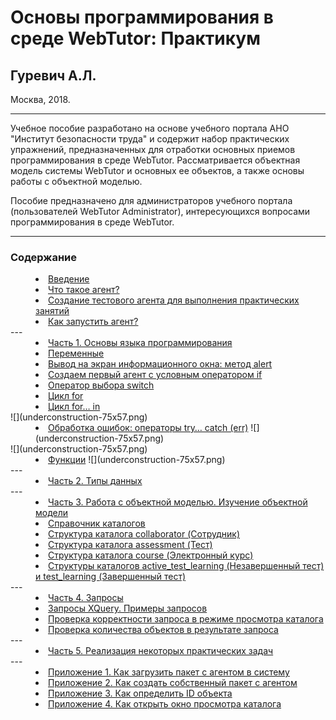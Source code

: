 # Основы программирования в среде WebTutor: Практикум

## Гуревич А.Л.

Москва, 2018.

---

Учебное пособие разработано на основе учебного портала АНО "Институт безопасности труда" и содержит набор практических упражнений, предназначенных для отработки основных приемов программирования в среде WebTutor. Рассматривается объектная модель системы WebTutor и основных ее объектов, а также основы работы с объектной моделью.

Пособие предназначено для администраторов учебного портала (пользователей WebTutor Administrator), интересующихся вопросами программирования в среде WebTutor. 

---

### Содержание

<dd><li> <a href="vved.md"> Введение</a></dd>
<dd><li> <a href="agent.md"> Что такое агент?</a></dd>
<dd><li> <a href="test_agent.md"> Создание тестового агента для выполнения практических занятий</a></dd>
<dd><li> <a href="run_agent.md"> Как запустить агент?</a></dd>
---
<dd><li> <a href="1_language.md"> Часть 1. Основы языка программирования</a></dd>
<dd><li> <a href="variables.md"> Переменные</a></dd>
<dd><li> <a href="alert.md"> Вывод на экран информационного окна: метод alert</a></dd> 
<dd><li> <a href="first_agent__if.md"> Создаем первый агент с условным оператором if</a></dd>
<dd><li> <a href="switch.md"> Оператор выбора switch</a></dd>
<dd><li> <a href="for.md"> Цикл for</a></dd>
<dd><li> <a href="for_in.md"> Цикл for… in</a></dd>
![](underconstruction-75x57.png)<dd><li> <a href="try.md"> Обработка ошибок: операторы try… catch (err)</a> ![](underconstruction-75x57.png)</dd>
![](underconstruction-75x57.png)<dd><li> <a href="functions.md"> Функции</a> ![](underconstruction-75x57.png)</dd>
---
<dd><li> <a href="2_data_types.md"> Часть 2. Типы данных</a></dd>
---
<dd><li> <a href="3_object_model.md"> Часть 3. Работа с объектной моделью. Изучение объектной модели</a></dd>
<dd><li> <a href="catalogs.md"> Справочник каталогов</a></dd>
<dd><li> <a href="collaborator.md"> Структура каталога collaborator (Сотрудник)</a></dd>
<dd><li> <a href="assessment.md"> Структура каталога assessment (Тест)</a></dd>
<dd><li> <a href="course.md"> Структура каталога course (Электронный курс)</a></dd>
<dd><li> <a href="other_catalogs1.md"> Структуры каталогов active_test_learning (Незавершенный тест) и test_learning (Завершенный тест)</a></dd>
---
<dd><li> <a href="4_queries.md"> Часть 4. Запросы</a></dd>
<dd><li> <a href="XQuery.md"> Запросы XQuery. Примеры запросов</a></dd>
<dd><li> <a href="XQuery_control.md"> Проверка корректности запроса в режиме просмотра каталога</a></dd>
<dd><li> <a href="XQuery_quantity.md"> Проверка количества объектов в результате запроса</a></dd>
---
<dd><li> <a href="5_practical_realization.md"> Часть 5. Реализация некоторых практических задач</a></dd>
---
<dd><li> <a href="1_pril.md"> Приложение 1. Как загрузить пакет с агентом в систему</a></dd>
<dd><li> <a href="2_pril.md"> Приложение 2. Как создать собственный пакет с агентом</a></dd>
<dd><li> <a href="3_pril.md"> Приложение 3. Как определить ID объекта</a></dd>
<dd><li> <a href="4_pril.md"> Приложение 4. Как открыть окно просмотра каталога</a></dd>


